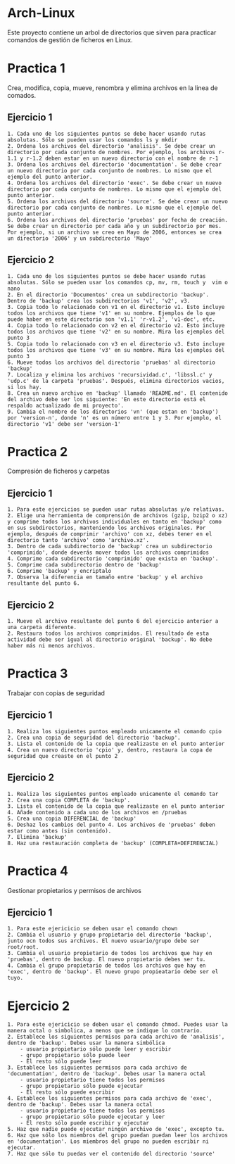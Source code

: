 # Arch-Linux
Este proyecto contiene un arbol de directorios que sirven para practicar comandos de gestión de ficheros en Linux.

# Practica 1
Crea, modifica, copia, mueve, renombra y elimina archivos en la linea de comados.
## Ejercicio 1 
	1. Cada uno de los siguientes puntos se debe hacer usando rutas absolutas. Sólo se pueden usar los comandos ls y mkdir
	2. Ordena los archivos del directorio 'analisis'. Se debe crear un directorio por cada conjunto de nombres. Por ejemplo, los archivos r-1.1 y r-1.2 deben estar en un nuevo directorio con el nombre de r-1
	3. Ordena los archivos del directorio 'documentation'. Se debe crear un nuevo directorio por cada conjunto de nombres. Lo mismo que el ejemplo del punto anterior.
	4. Ordena los archivos del directorio 'exec'. Se debe crear un nuevo directorio por cada conjunto de nombres. Lo mismo que el ejemplo del punto anterior.
	5. Ordena los archivos del directorio 'source'. Se debe crear un nuevo directorio por cada conjunto de nombres. Lo mismo que el ejemplo del punto anterior.
	6. Ordena los archivos del directorio 'pruebas' por fecha de creación. Se debe crear un directorio por cada año y un subdirectorio por mes. Por ejemplo, si un archivo se creo en Mayo de 2006, entonces se crea un directorio '2006' y un subdirectorio 'Mayo'

## Ejercicio 2
	1. Cada uno de los siguientes puntos se debe hacer usando rutas absolutas. Sólo se pueden usar los comandos cp, mv, rm, touch y  vim o nano
	2. En el directorio 'Documentos' crea un subdirectorio 'backup'. Dentro de 'backup' crea los subdirectorios 'v1', 'v2', v3.
	3. Copia todo lo relacionado con v1 en el directorio v1. Esto incluye todos los archivos que tiene 'v1' en su nombre. Ejemplos de lo que puede haber en este directorio son 'v1.1' 'r-v1.2', 'v1-doc', etc.
	4. Copia todo lo relacionado con v2 en el directorio v2. Esto incluye todos los archivos que tiene 'v2' en su nombre. Mira los ejemplos del punto 3
	5. Copia todo lo relacionado con v3 en el directorio v3. Esto incluye todos los archivos que tiene 'v3' en su nombre. Mira los ejemplos del punto 3
	6. Mueve todos los archivos del directorio 'pruebas' al directorio 'backup'
	7. Localiza y elimina los archivos 'recursividad.c', 'libssl.c' y 'udp.c' de la carpeta 'pruebas'. Después, elimina directorios vacios, si los hay.
	8. Crea un nuevo archivo en 'backup' llamado 'README.md'. El contenido del archivo debe ser los siguiente: 'En este directorio está el respaldo actualizado de mi proyecto'.
	9. Cambia el nombre de los directorios 'vn' (que estan en 'backup') por 'version-n', donde 'n' es un número entre 1 y 3. Por ejemplo, el directorio 'v1' debe ser 'version-1'

# Practica 2
Compresión de ficheros y carpetas
## Ejercicio 1
	1. Para este ejercicios se pueden usar rutas absolutas y/o relativas.
	2. Elige una herramienta de comprensión de archivos (gzip, bzip2 o xz) y comprime todos los archivos individuales en tanto en 'backup' como en sus subdirectorios, manteniendo los archivos originales. Por ejemplo, después de comprimir 'archivo' con xz, debes tener en el directorio tanto 'archivo' como 'archivo.xz'.
	3. Dentro de cada subdirectorio de 'backup' crea un subdirectorio 'comprimido', donde deverás mover todos los archivos comprimidos
	4. Comprime cada subdirectorio 'comprimido' que exista en 'backup'.
	5. Comprime cada subdirectorio dentro de 'backup'
	6. Comprime 'backup' y encriptalo
	7. Observa la diferencia en tamaño entre 'backup' y el archivo resultante del punto 6.

## Ejercicio 2
	1. Mueve el archivo resultante del punto 6 del ejercicio anterior a una carpeta diferente.
	2. Restaura todos los archivos comprimidos. El resultado de esta actividad debe ser igual al directorio original 'backup'. No debe haber más ni menos archivos.

# Practica 3
Trabajar con copias de seguridad
## Ejercicio 1
	1. Realiza los siguientes puntos empleado unicamente el comando cpio
	2. Crea una copia de seguridad del directorio 'backup'.
	3. Lista el contenido de la copia que realizaste en el punto anterior
	4. Crea un nuevo directorio 'cpio' y, dentro, restaura la copa de seguridad que creaste en el punto 2 
## Ejercicio 2
	1. Realiza los siguientes puntos empleado unicamente el comando tar
	2. Crea una copia COMPLETA de 'backup'.
	3. Lista el contenido de la copia que realizaste en el punto anterior
	4. Añade contenido a cada uno de los archivos en /pruebas
	5. Crea una copia DIFERENCIAL de 'backup'
	6. Deshaz los cambios del punto 4. Los archivos de 'pruebas' deben estar como antes (sin contenido).
	7. Elimina 'backup'
	8. Haz una restauración completa de 'backup' (COMPLETA+DEFIRENCIAL)

# Practica 4
Gestionar propietarios y permisos de archivos

## Ejercicio 1
	1. Para este ejericicio se deben usar el comando chown
	2. Cambia el usuario y grupo propietario del directorio 'backup', junto ocn todos sus archivos. El nuevo usuario/grupo debe ser root/root. 
	3. Cambia el usuario propietario de todos los archivos que hay en 'pruebas', dentro de backup. El nuevo propietario debes ser tu.
	4. Cambia el grupo propietario de todos los archivos que hay en 'exec', dentro de 'backup'. El nuevo grupo propieatario debe ser el tuyo.

# Ejercicio 2
	1. Para este ejericicio se deben usar el comando chmod. Puedes usar la manera octal o simbolica, a menos que se indique lo contrario.
	2. Establece los siguientes permisos para cada archivo de 'analisis', dentro de 'backup'. Debes usar la manera simbólica
		- usuario propietario sólo puede leer y escribir
		- grupo propietario sólo puede leer
		- El resto sólo puede leer
	3. Establece los siguientes permisos para cada archivo de 'documentation', dentro de 'backup'. Debes usar la manera octal
		- usuario propietario tiene todos los permisos
		- grupo propietario sólo puede ejecutar
		- El resto sólo puede escribir
	4. Establece los siguientes permisos para cada archivo de 'exec', dentro de 'backup'. Debes usar la manera octal
		- usuario propietario tiene todos los permisos
		- grupo propietario sólo puede ejecutar y leer
		- El resto sólo puede escribir y ejecutar
	5. Haz que nadie puede ejecutar ningún archivo de 'exec', excepto tu.
	6. Haz que sólo los miembros del grupo puedan puedan leer los archivos en 'documentation'. Los miembros del grupo no pueden escribir ni ejecutar.
	7. Haz que sólo tu puedas ver el contenido del directorio 'source'
